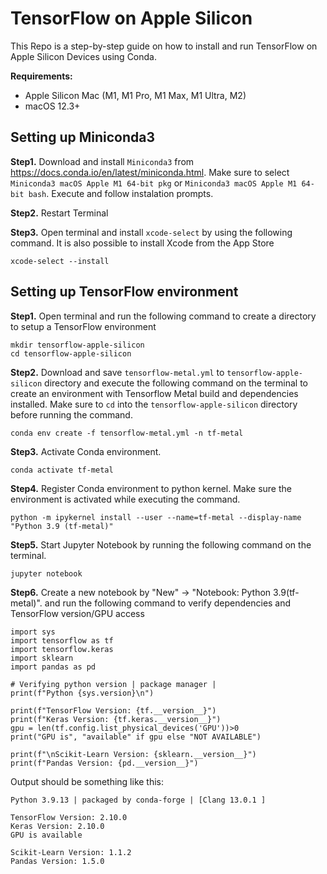 # TensorFlow on Apple Silicon

This Repo is a step-by-step guide on how to install and run TensorFlow on Apple Silicon Devices using Conda.

**Requirements:**
  - Apple Silicon Mac (M1, M1 Pro, M1 Max, M1 Ultra, M2)
  - macOS 12.3+

## Setting up Miniconda3
**Step1.** Download and install `Miniconda3` from https://docs.conda.io/en/latest/miniconda.html. Make sure to select `Miniconda3 macOS Apple M1 64-bit pkg` or `Miniconda3 macOS Apple M1 64-bit bash`. Execute and follow instalation prompts.

**Step2.** Restart Terminal

**Step3.** Open terminal and install `xcode-select` by using the following command. It is also possible to install Xcode from the App Store
```
xcode-select --install
```

## Setting up TensorFlow environment

**Step1.** Open terminal and run the following command to create a directory to setup a TensorFlow environment
```
mkdir tensorflow-apple-silicon
cd tensorflow-apple-silicon
```

**Step2.** Download and save `tensorflow-metal.yml` to `tensorflow-apple-silicon` directory and execute the following command on the terminal to create an environment with Tensorflow Metal build and dependencies installed. Make sure to `cd` into the `tensorflow-apple-silicon` directory before running the command.
```
conda env create -f tensorflow-metal.yml -n tf-metal
```

**Step3.** Activate Conda environment.
```
conda activate tf-metal
```

**Step4.** Register Conda environment to python kernel. Make sure the environment is activated while executing the command.
```
python -m ipykernel install --user --name=tf-metal --display-name "Python 3.9 (tf-metal)"
```

**Step5.** Start Jupyter Notebook by running the following command on the terminal.
```
jupyter notebook
```

**Step6.** Create a new notebook by "New" -> "Notebook: Python 3.9(tf-metal)". and run the following command to verify dependencies and TensorFlow version/GPU access
```
import sys
import tensorflow as tf
import tensorflow.keras
import sklearn 
import pandas as pd

# Verifying python version | package manager | 
print(f"Python {sys.version}\n")

print(f"TensorFlow Version: {tf.__version__}")
print(f"Keras Version: {tf.keras.__version__}")
gpu = len(tf.config.list_physical_devices('GPU'))>0
print("GPU is", "available" if gpu else "NOT AVAILABLE")

print(f"\nScikit-Learn Version: {sklearn.__version__}")
print(f"Pandas Version: {pd.__version__}")
```

Output should be something like this:

```
Python 3.9.13 | packaged by conda-forge | [Clang 13.0.1 ]

TensorFlow Version: 2.10.0
Keras Version: 2.10.0
GPU is available

Scikit-Learn Version: 1.1.2
Pandas Version: 1.5.0
```

